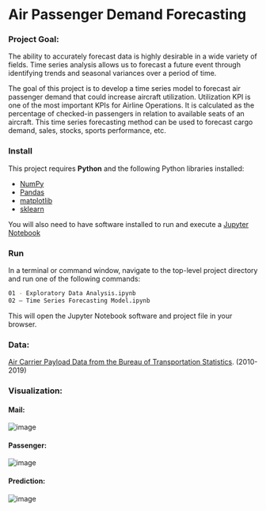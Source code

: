 # Air Passenger Demand Forecasting

### Project Goal:

The ability to accurately forecast data is highly desirable in a wide variety of fields. Time series analysis allows us to forecast a future event through identifying trends and seasonal variances over a period of time. 

The goal of this project is to develop a time series model to forecast air passenger demand that could increase aircraft utilization. Utilization KPI is one of the most important KPIs for Airline Operations. It is calculated as the percentage of checked-in passengers in relation to available seats of an aircraft. This time series forecasting method can be used to forecast cargo demand, sales, stocks, sports performance, etc. 

### Install

This project requires **Python** and the following Python libraries installed:

- [NumPy](http://www.numpy.org/)
- [Pandas](http://pandas.pydata.org/)
- [matplotlib](http://matplotlib.org/)
- [sklearn](https://scikit-learn.org)

You will also need to have software installed to run and execute a [Jupyter Notebook](http://ipython.org/notebook.html)


### Run

In a terminal or command window, navigate to the top-level project directory and run one of the following commands:


```bash
01 - Exploratory Data Analysis.ipynb	
02 – Time Series Forecasting Model.ipynb
```

This will open the Jupyter Notebook software and project file in your browser.

### Data:
 [Air Carrier Payload Data from the Bureau of Transportation Statistics](http://www.transtats.bts.gov/DL_SelectFields.asp?Table_ID=259&DB_Short_Name=Air%20Carriers). (2010-2019)

### Visualization:
#### Mail: 
![image](https://user-images.githubusercontent.com/44122973/81238750-b06de280-8fb7-11ea-850a-3121281a9498.png)

#### Passenger:
![image](https://user-images.githubusercontent.com/44122973/81238813-dd21fa00-8fb7-11ea-81a0-21120e5bbbcf.png)

#### Prediction:
![image](https://user-images.githubusercontent.com/44122973/81238880-080c4e00-8fb8-11ea-83c1-0689d2cea8ec.png)
